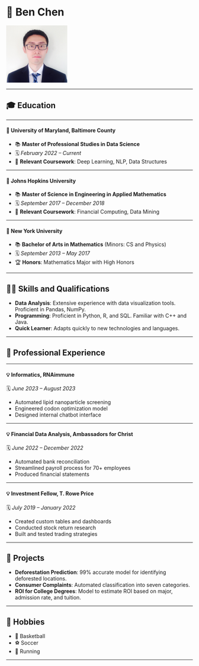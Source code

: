 # 📝 Ben Chen 
![Ben Chen Headshot](headshot.png)

---

## 🎓 Education

---

#### 🏫 **University of Maryland, Baltimore County**  
- 📚 **Master of Professional Studies in Data Science**  
- 🗓️ *February 2022 – Current*  
- 📘 **Relevant Coursework**: Deep Learning, NLP, Data Structures

---

#### 🏫 **Johns Hopkins University**  
- 📚 **Master of Science in Engineering in Applied Mathematics**  
- 🗓️ *September 2017 – December 2018*  
- 📘 **Relevant Coursework**: Financial Computing, Data Mining

---

#### 🏫 **New York University**  
- 📚 **Bachelor of Arts in Mathematics** (Minors: CS and Physics)  
- 🗓️ *September 2013 – May 2017*  
- 🏆 **Honors**: Mathematics Major with High Honors

---

## 👨‍💻 Skills and Qualifications

* **Data Analysis**: Extensive experience with data visualization tools. Proficient in Pandas, NumPy.
* **Programming**: Proficient in Python, R, and SQL. Familiar with C++ and Java.
* **Quick Learner**: Adapts quickly to new technologies and languages.

---

## 💼 Professional Experience

---

#### 💡 **Informatics, RNAimmune**  
🗓️ *June 2023 – August 2023*  
* Automated lipid nanoparticle screening
* Engineered codon optimization model
* Designed internal chatbot interface

---

#### 💡 **Financial Data Analysis, Ambassadors for Christ**  
🗓️ *June 2022 – December 2022*  
* Automated bank reconciliation
* Streamlined payroll process for 70+ employees
* Produced financial statements

---

#### 💡 **Investment Fellow, T. Rowe Price**  
🗓️ *July 2019 – January 2022*  
* Created custom tables and dashboards
* Conducted stock return research
* Built and tested trading strategies

---

## 🌟 Projects

* **Deforestation Prediction**: 99% accurate model for identifying deforested locations.
* **Consumer Complaints**: Automated classification into seven categories.
* **ROI for College Degrees**: Model to estimate ROI based on major, admission rate, and tuition.

---

## 🎲 Hobbies

* 🏀 Basketball
* ⚽ Soccer
* 🏃 Running

---

